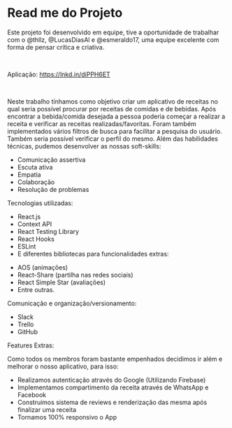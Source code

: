 <h1>Read me do Projeto</h1>
<p>Este projeto foi desenvolvido em equipe, tive a oportunidade de trabalhar com o @thllz, @LucasDiasAl e @esmeraldo17, uma equipe excelente com forma de pensar crítica e criativa.</p>
</br>
<p>Aplicação: <a href="https://lnkd.in/diPPH6ET">https://lnkd.in/diPPH6ET</a></p>
</br>
<p>Neste trabalho tínhamos como objetivo criar um aplicativo de receitas no qual seria possível procurar por receitas de comidas e de bebidas. Após encontrar a bebida/comida desejada a pessoa poderia começar a realizar a receita e verificar as receitas realizadas/favoritas. Foram também implementados vários filtros de busca para facilitar a pesquisa do usuário. Também seria possível verificar o perfil do mesmo. Além das habilidades técnicas, pudemos desenvolver as nossas soft-skills:</p>
<ul>
  <li>Comunicação assertiva</li>
  <li>Escuta ativa</li>
  <li>Empatia</li>
  <li>Colaboração</li>
  <li>Resolução de problemas</li>
</ul>
<p>Tecnologias utilizadas:</p>
<ul>
  <li>React.js</li>
  <li>Context API</li>
  <li>React Testing Library</li>
  <li>React Hooks</li>
  <li>ESLint</li>
  <li>E diferentes bibliotecas para funcionalidades extras:</li>
</ul>
<ul>
  <li>AOS (animações)</li>
  <li>React-Share (partilha nas redes sociais)</li>
  <li>React Simple Star (avaliações)</li>
  <li>Entre outras.</li>
</ul>
<p>Comunicação e organização/versionamento:</p>
<ul>
  <li>Slack</li>
  <li>Trello</li>
  <li>GitHub</li>
</ul>
<p>Features Extras:</p>
<p>Como todos os membros foram bastante empenhados decidimos ir além e melhorar o nosso aplicativo, para isso:</p>
<ul>
  <li>Realizamos autenticação através do Google (Utilizando Firebase)</li>
  <li>Implementamos compartimento da receita através de WhatsApp e Facebook</li>
  <li>Construímos sistema de reviews e renderização das mesma após finalizar uma receita</li>
  <li>Tornamos 100% responsivo o App</li>
</ul>
